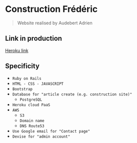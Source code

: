 # Construction Frédéric

> Website realised by Audebert Adrien

## Link in production
[Heroku link](https://dashboard.heroku.com/apps/frederic-construction)

## Specificity
- `Ruby on Rails`
- `HTML - CSS - JAVASCRIPT`
- `Bootstrap`
- `Database for "article create (e.g. construction site)"`
  - `PostgreSQL`
- `Heroku cloud PaaS`
- `AWS`
  - `S3`
  - `Domain name`
  - `DNS Route53`
- `Use Google email for "Contact page"`
- `Devise for "admin account"`
